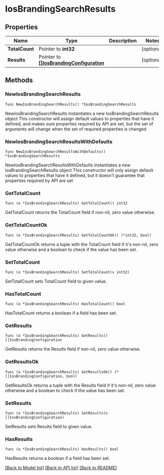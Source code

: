 # IosBrandingSearchResults

## Properties

Name | Type | Description | Notes
------------ | ------------- | ------------- | -------------
**TotalCount** | Pointer to **int32** |  | [optional] 
**Results** | Pointer to [**[]IosBrandingConfiguration**](IosBrandingConfiguration.md) |  | [optional] 

## Methods

### NewIosBrandingSearchResults

`func NewIosBrandingSearchResults() *IosBrandingSearchResults`

NewIosBrandingSearchResults instantiates a new IosBrandingSearchResults object
This constructor will assign default values to properties that have it defined,
and makes sure properties required by API are set, but the set of arguments
will change when the set of required properties is changed

### NewIosBrandingSearchResultsWithDefaults

`func NewIosBrandingSearchResultsWithDefaults() *IosBrandingSearchResults`

NewIosBrandingSearchResultsWithDefaults instantiates a new IosBrandingSearchResults object
This constructor will only assign default values to properties that have it defined,
but it doesn't guarantee that properties required by API are set

### GetTotalCount

`func (o *IosBrandingSearchResults) GetTotalCount() int32`

GetTotalCount returns the TotalCount field if non-nil, zero value otherwise.

### GetTotalCountOk

`func (o *IosBrandingSearchResults) GetTotalCountOk() (*int32, bool)`

GetTotalCountOk returns a tuple with the TotalCount field if it's non-nil, zero value otherwise
and a boolean to check if the value has been set.

### SetTotalCount

`func (o *IosBrandingSearchResults) SetTotalCount(v int32)`

SetTotalCount sets TotalCount field to given value.

### HasTotalCount

`func (o *IosBrandingSearchResults) HasTotalCount() bool`

HasTotalCount returns a boolean if a field has been set.

### GetResults

`func (o *IosBrandingSearchResults) GetResults() []IosBrandingConfiguration`

GetResults returns the Results field if non-nil, zero value otherwise.

### GetResultsOk

`func (o *IosBrandingSearchResults) GetResultsOk() (*[]IosBrandingConfiguration, bool)`

GetResultsOk returns a tuple with the Results field if it's non-nil, zero value otherwise
and a boolean to check if the value has been set.

### SetResults

`func (o *IosBrandingSearchResults) SetResults(v []IosBrandingConfiguration)`

SetResults sets Results field to given value.

### HasResults

`func (o *IosBrandingSearchResults) HasResults() bool`

HasResults returns a boolean if a field has been set.


[[Back to Model list]](../README.md#documentation-for-models) [[Back to API list]](../README.md#documentation-for-api-endpoints) [[Back to README]](../README.md)


